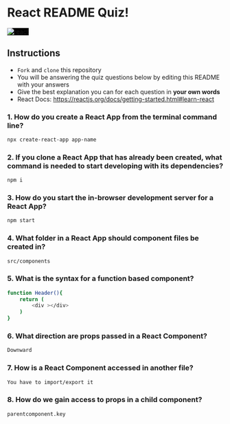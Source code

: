 # React README Quiz!

<div>
  <img alt="react" style="background-color: black" src="https://betabeers.com/static/uploads/blog/20170420_React_logo_wordmark.png" />
</div>

## Instructions

- `Fork` and `clone` this repository
- You will be answering the quiz questions below by editing this README with your answers
- Give the best explanation you can for each question in **your own words**
- React Docs: https://reactjs.org/docs/getting-started.html#learn-react

### 1. How do you create a React App from the terminal command line?

```sh
npx create-react-app app-name
```

### 2. If you clone a React App that has already been created, what command is needed to start developing with its dependencies?

```sh
npm i
```

### 3. How do you start the in-browser development server for a React App?

```sh
npm start
```

### 4. What folder in a React App should component files be created in?

```sh
src/components
```

### 5. What is the syntax for a function based component?

```sh
function Header(){
    return (
        <div ></div> 
    )
}
```

### 6. What direction are props passed in a React Component?

```sh
Downward
```

### 7. How is a React Component accessed in another file?

```sh
You have to import/export it
```

### 8. How do we gain access to props in a child component?

```sh
parentcomponent.key
```
